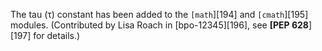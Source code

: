The tau (τ) constant has been added to the `[math`][194] and `[cmath`][195] modules. (Contributed by Lisa Roach in [bpo-12345][196], see **[PEP 628**][197] for details.)
